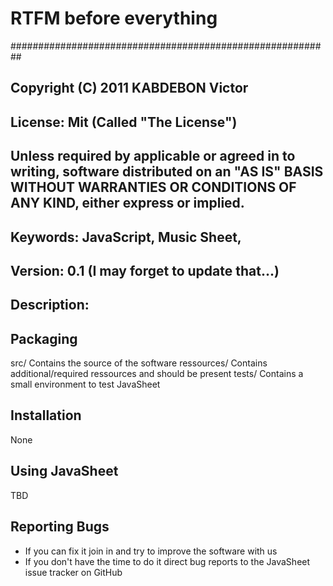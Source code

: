 # RTFM before everything
##########################################################
## Copyright (C) 2011 KABDEBON Victor
## License: Mit (Called "The License")
## Unless required by applicable or agreed in to writing, software distributed on an "AS IS" BASIS WITHOUT WARRANTIES OR CONDITIONS OF ANY KIND, either express or implied.
## Keywords: JavaScript, Music Sheet,
## Version: 0.1 (I may forget to update that...)

## Description:


## Packaging

src/ Contains the source of the software
ressources/ Contains additional/required ressources and should be present
tests/ Contains a small environment to test JavaSheet

## Installation

None

## Using JavaSheet

TBD

## Reporting Bugs

- If you can fix it join in and try to improve the software with us
- If you don't have the time to do it direct bug reports to the JavaSheet issue tracker on GitHub
